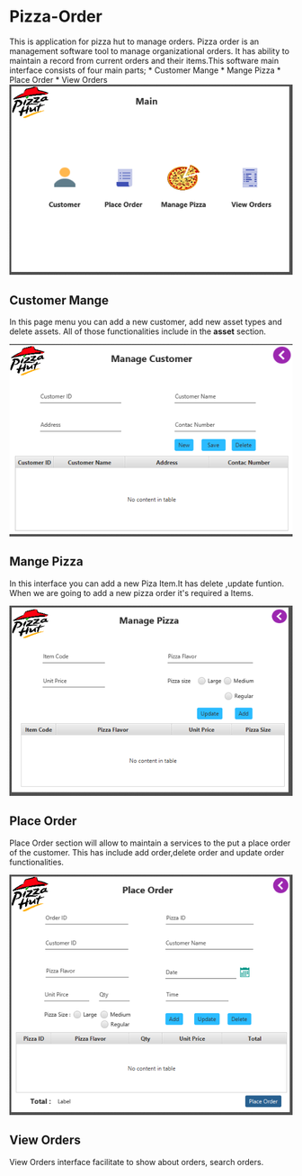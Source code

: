 # Pizza-Order
This is application for pizza hut to manage orders.
Pizza order is an management software tool to manage organizational orders. It has ability to maintain a record from current orders and their items.This software main interface consists of four main parts;
    * Customer Mange
    * Mange Pizza
    * Place Order
    * View Orders
    ![mainpage](./scrn_shot/main.PNG) 
    
 ## Customer Mange

In this page menu you can add a new customer, add new asset types and delete assets. All of those functionalities include in the **asset** section.

![AssetPage](./scrn_shot/Capture.PNG) 
 
 ## Mange Pizza

 In this interface you can add a new Piza Item.It has delete ,update funtion. When we are going to add a new pizza order it's required a Items.

![Department](./scrn_shot/pizza.PNG)

 ## Place Order

Place Order section will allow to maintain a services to the put a place order of the customer. This has include add order,delete order and update order functionalities.

![Servies](./scrn_shot/placeorder.PNG)

## View Orders

View Orders interface facilitate to show about orders, search orders. 
